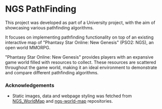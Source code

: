  # NGS PathFinding

This project was developed as part of a University project, with the aim of showcasing various pathfinding algorithms.

It focuses on implementing pathfinding functionality on top of an existing interactive map of "Phantasy Star Online: New Genesis" (PSO2: NGS), an open world MMORPG.

"Phantasy Star Online: New Genesis" provides players with an expansive game world filled with resources to collect. These resources are scattered throughout the game world, making it an ideal environment to demonstrate and compare different pathfinding algorithms.

### Acknowledgements

- Static images, data and webpage styling was fetched from [NGS_WorldMap](https://github.com/kosnag/NGS_WorldMap) and [ngs-world-map](https://github.com/alairon/ngs-world-map) repositories.
